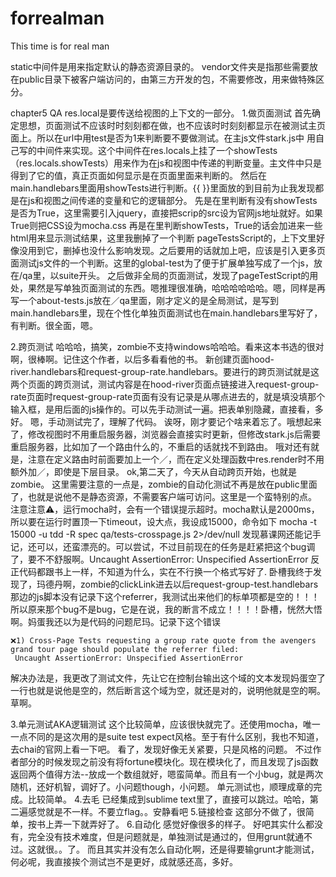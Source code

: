 # forrealman
This time is for real man

static中间件是用来指定默认的静态资源目录的。
vendor文件夹是指那些需要放在public目录下被客户端访问的，由第三方开发的包，不需要修改，用来做特殊区分。

chapter5 QA
res.local是要传送给视图的上下文的一部分。
1.做页面测试
	首先确定思想，页面测试不应该时时刻刻都在做，也不应该时时刻刻都显示在被测试主页面上。所以在url中用test是否为1来判断要不要做测试。在主js文件stark.js中 用自己写的中间件来实现。这个中间件在res.locals上挂了一个showTests（res.locals.showTests）用来作为在js和视图中传递的判断变量。主文件中只是得到了它的值，真正页面如何显示是在页面里面来判断的。
	然后在main.handlebars里面用showTests进行判断。{{ }}里面放的到目前为止我发现都是在js和视图之间传递的变量和它的逻辑部分。
		先是在<head>里判断有没有showTests是否为True，这里需要引入jquery，直接把scrip的src设为官网js地址就好。如果True则把CSS设为mocha.css
		再是在<body>里判断showTests，True的话会加进来一些html用来显示测试结果，这里我删掉了一个判断 pageTestsScript的，上下文里好像没用到它，删掉也没什么影响发现。之后要用的话就加上吧，应该是引入更多页面测试js文件的一个判断。这里的global-test为了便于扩展单独写成了一个js，放在/qa里，以suite开头。
	之后做非全局的页面测试，发现了pageTestScript的用处，果然是写单独页面测试的东西。嗯推理很准确，哈哈哈哈哈哈。嗯，同样是再写一个about-tests.js放在／qa里面，刚才定义的是全局测试，是写到main.handlebars里，现在个性化单独页面测试也在main.handlebars里写好了，有判断。很全面，嗯。

2.跨页测试
	哈哈哈，搞笑，zombie不支持windows哈哈哈。看来这本书选的很对啊，很棒啊。记住这个作者，以后多看看他的书。
	新创建页面hood-river.handlebars和request-group-rate.handlebars。要进行的跨页测试就是这两个页面的跨页测试，测试内容是在hood-river页面点链接进入request-group-rate页面时request-group-rate页面有没有记录是从哪点进去的，就是填没填那个输入框，是用后面的js操作的。可以先手动测试一遍。把表单别隐藏，直接看，多好。
	嗯，手动测试完了，理解了代码。
	诶呀，刚才要记个啥来着忘了。哦想起来了，修改视图时不用重启服务器，浏览器会直接实时更新，但修改stark.js后需要重启服务器，比如加了一个路由什么的，不重启的话就找不到路由。
	哦对还有就是，注意在定义路由时前面要加上一个／，而在定义处理函数中res.render时不用额外加／，即使是下层目录。
	ok,第二天了，今天从自动跨页开始，也就是zombie。
	这里需要注意的一点是，zombie的自动化测试不再是放在public里面了，也就是说他不是静态资源，不需要客户端可访问。这里是一个蛮特别的点。
	注意注意⚠️，运行mocha时，会有一个错误提示超时。mocha默认是2000ms，所以要在运行时置顶一下timeout，设大点，我设成15000，命令如下
		mocha -t 15000 -u tdd -R spec qa/tests-crosspage.js 2>/dev/null
	发现慕课网还能记手记，还可以，还蛮漂亮的。可以尝试，不过目前现在的任务是赶紧把这个bug调了，要不不舒服啊。Uncaught AssertionError: Unspecified AssertionError
	反正代码都跟书上一样，不知道为什么，实在不行换一个格式写好了.
	卧槽我终于发现了，玛德丹啊，zombie的clickLink进去以后request-group-test.handlebars那边的js脚本没有记录下这个referrer，我测试出来他们的标单项都是空的！！！所以原来那个bug不是bug，它是在说，我的断言不成立！！！！卧槽，恍然大悟啊。妈蛋我还以为是代码的问题尼玛。记录下这个错误

	❌1) Cross-Page Tests requesting a group rate quote from the avengers grand tour page should populate the referrer filed:
     Uncaught AssertionError: Unspecified AssertionError
解决办法是，我更改了测试文件，先让它在控制台输出这个域的文本发现妈蛋空了一行也就是说他是空的，然后断言这个域为空，就还是对的，说明他就是空的啊。草啊。

3.单元测试AKA逻辑测试
	这个比较简单，应该很快就完了。还使用mocha，唯一一点不同的是这次用的是suite test expect风格。至于有什么区别，我也不知道，去chai的官网上看一下吧。
	看了，发现好像无关紧要，只是风格的问题。
	不过作者部分的时候发现之前没有将fortune模块化。现在模块化了，而且发现了js函数返回两个值得方法--放成一个数组就好，嗯蛮简单。而且有一个小bug，就是两次随机，还好机智，调好了。小问题though，小问题。
	单元测试也，顺理成章的完成。比较简单。
4.去毛
	已经集成到sublime text里了，直接可以跳过。哈哈，第二遍感觉就是不一样。不要立flag。。安静看吧
5.链接检查
	这部分不做了，很简单，按书上弄一下就弄好了。
6.自动化
	感觉好像很多的样子。
	好吧其实什么都没有，完全没有技术难度，但是问题就是，单独测试是通过的，但用grunt就通不过。这就很。。了。
	而且其实并没有怎么自动化啊，还是得要输grunt才能测试，何必呢，我直接挨个测试岂不是更好，成就感还高，多好。
